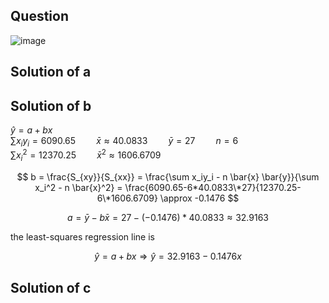 ## Question

![image](https://github.com/user-attachments/assets/48482a85-3d1e-42a8-99d4-e12bdd165d3d)

## Solution of a


## Solution of b

$\hat{y} = a + bx$  
$\sum x_iy_i = 6090.65 \quad \quad \bar{x} \approx 40.0833 \quad \quad \bar{y}=27 \quad \quad n=6$  
$\sum x_i^2 = 12370.25 \quad \quad \bar{x}^2 \approx 1606.6709$  

$$
b = \frac{S_{xy}}{S_{xx}} = \frac{\sum x_iy_i - n \bar{x} \bar{y}}{\sum x_i^2 - n \bar{x}^2} = \frac{6090.65-6*40.0833\*27}{12370.25-6\*1606.6709} \approx -0.1476
$$

$$
a = \bar{y} - b \bar{x} = 27 - (-0.1476)*40.0833 \approx 32.9163
$$

the least-squares regression line is

$$
\hat{y} = a + bx \Rightarrow \hat{y} = 32.9163 -0.1476x
$$

## Solution of c

